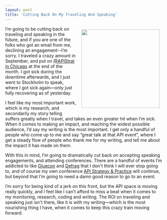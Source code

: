 ```yaml
---
layout: post
title: 'Cutting Back On My Traveling And Speaking'
---
```

<p><img style="padding: 10px;" src="https://s3.amazonaws.com/kinlane-productions/kin-lane/apistrat-ams-kin-lane-tyler-singletary-2.jpg" alt="" width="250" align="right" /></p>
<p>I&rsquo;m going to be cutting back on traveling and speaking in the future, and if you are one of the folks who got an email from me, declining an engagement--I&rsquo;m sorry. I traveled a crazy amount in September, and put on <a href="http://www.apistrategyconference.com/2014Chicago/index.php">@APIStrat in Chicago</a> at the end of the month. I got sick during the downtime afterwards, and I just went to Stockholm to speak, where I got sick again&mdash;only just fully recovering as of  yesterday.</p>
<p>I feel like my most important work, which is my research, and secondarily my story telling suffers greatly when I travel, and takes an even greater hit when I&rsquo;m sick. When it comes to making an impact, and reaching the widest possible audience, I&rsquo;d say my writing is the most important. I get only a handful of people who come up to me and say &ldquo;great talk at that API event&rdquo;, where I get a steady flow of people who thank me for my writing, and tell me about the impact it has made on them.</p>
<p>With this in mind, I'm going to dramatically cut back on accepting speaking engagements, and attending conferences. There are a handful of events I&rsquo;m addicted to like <a href="http://gluecon.com/">Gluecon</a> and <a href="http://www.defragcon.com/">Defrag</a> that I don't think I will ever stop going to, and of course my own conference <a href="http://apistrategyconference.com/">API Strategy &amp; Practice</a> will continue, but beyond that I&rsquo;m going to need a damn good reason to go to an event.</p>
<p>I&rsquo;m sorry for being kind of a jerk on this front, but the API space is moving really quickly, and I feel like I can&rsquo;t afford to miss a beat when it comes to my monitoring, research, coding and writing. The ROI on traveling and speaking just isn't there, like it is with my writing&mdash;which is the most nourishing thing I have, when it comes to keep this crazy train moving forward.</p>